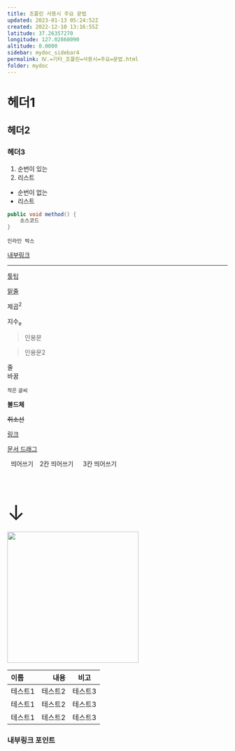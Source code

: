 ```yaml
---
title: 조플린 사용시 주요 문법
updated: 2023-01-13 05:24:52Z
created: 2022-12-10 13:16:55Z
latitude: 37.26357270
longitude: 127.02860090
altitude: 0.0000
sidebar: mydoc_sidebar4
permalink: Ⅳ.=기타_조플린=사용시=주요=문법.html
folder: mydoc
---
```


# 헤더1

## 헤더2

### 헤더3

1. 순번이 있는
2. 리스트

- 순번이 없는
- 리스트

```java
public void method() {
	소스코드 
}
```

`인라인 박스`

[내부링크](#내부링크-포인트)

---

<abbr title="내용">툴팁</abbr>

<ins>밑줄</ins>

제곱<sup>2</sup>

지수<sub>e</sub>

<blockquote>인용문</blockquote>

> 인용문2

줄<br>바꿈

<small>작은 글씨</small>

<b>볼드체</b>

<s>취소선</s>

[링크](https://joplinapp.org)

[문서 드래그](../Ⅳ.%20기타/유용한%20링크.md) 

&nbsp; 띄어쓰기
&ensp; 2칸 띄어쓰기
&emsp; 3칸 띄어쓰기

<font size="10">&emsp; &emsp; &emsp; &emsp; &emsp; &emsp; &emsp; &emsp; ↓</font>


<img src="../resources/29400c54d321aeb9b68fcb63a20a9bc3.png" width="300" height="300"/>

|이름|내용|비고|
|:---|---:|:---:|
|테스트1|테스트2|테스트3|
|테스트1|테스트2|테스트3|
|테스트1|테스트2|테스트3|

### 내부링크 포인트
